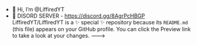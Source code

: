 - 👋 Hi, I’m @LiffiredYT
- 👀 DISORD SERVER - https://discord.gg/8AgrPcHBGP
LiffiredYT/LiffiredYT is a ✨ special ✨ repository because its `README.md` (this file) appears on your GitHub profile.
You can click the Preview link to take a look at your changes.
--->
